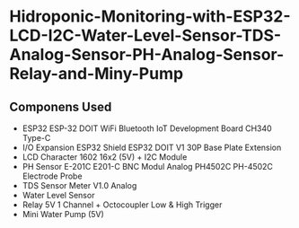 # Hidroponic-Monitoring-with-ESP32-LCD-I2C-Water-Level-Sensor-TDS-Analog-Sensor-PH-Analog-Sensor-Relay-and-Miny-Pump
## Componens Used
* ESP32 ESP-32 DOIT WiFi Bluetooth IoT Development Board CH340 Type-C
* I/O Expansion ESP32 Shield ESP32 DOIT V1 30P Base Plate Extension
* LCD Character 1602 16x2 (5V) + I2C Module
* PH Sensor E-201C E201-C BNC Modul Analog PH4502C PH-4502C Electrode Probe
* TDS Sensor Meter V1.0 Analog
* Water Level Sensor
* Relay 5V 1 Channel + Octocoupler Low & High Trigger
* Mini Water Pump (5V)
